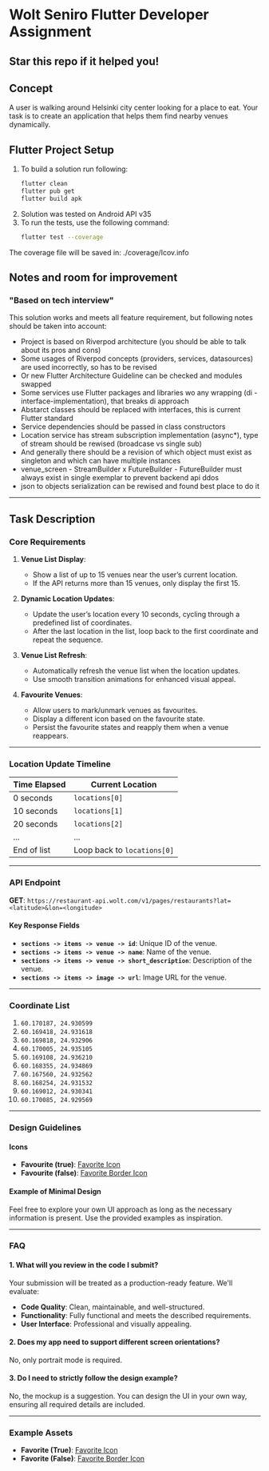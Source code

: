 # Wolt Seniro Flutter Developer Assignment

## Star this repo if it helped you!

## Concept
A user is walking around Helsinki city center looking for a place to eat. Your task is to create an application that helps them find nearby venues dynamically.

## Flutter Project Setup

1. To build a solution run following:
   ```bash
   flutter clean
   flutter pub get
   flutter build apk
2. Solution was tested on Android API v35
3. To run the tests, use the following command:
   ```bash
   flutter test --coverage
The coverage file will be saved in: ./coverage/Icov.info

## Notes and room for improvement 
### "Based on tech interview"
This solution works and meets all feature requirement, but following notes should be taken into account:
   - Project is based on Riverpod architecture (you should be able to talk about its pros and cons)
   - Some usages of Riverpod concepts (providers, services, datasources) are used incorrectly, so has to be revised
   - Or new Flutter Architecture Guideline can be checked and modules swapped
   - Some services use Flutter packages and libraries wo any wrapping (di - interface-implementation), that breaks di approach
   - Abstarct classes should be replaced with interfaces, this is current Flutter standard
   - Service dependencies should be passed in class constructors
   - Location service has stream subscription implementation (async*), type of stream should be rewised (broadcase vs single sub)
   - And generally there should be a revision of which object must exist as singleton and which can have multiple instances
   - venue_screen - StreamBuilder x FutureBuilder - FutureBuilder must always exist in single exemplar to prevent backend api ddos
   - json to objects serialization can be rewised and found best place to do it

---

## Task Description

### Core Requirements
1. **Venue List Display**:
   - Show a list of up to 15 venues near the user’s current location.
   - If the API returns more than 15 venues, only display the first 15.

2. **Dynamic Location Updates**:
   - Update the user’s location every 10 seconds, cycling through a predefined list of coordinates.
   - After the last location in the list, loop back to the first coordinate and repeat the sequence.

3. **Venue List Refresh**:
   - Automatically refresh the venue list when the location updates.
   - Use smooth transition animations for enhanced visual appeal.

4. **Favourite Venues**:
   - Allow users to mark/unmark venues as favourites.
   - Display a different icon based on the favourite state.
   - Persist the favourite states and reapply them when a venue reappears.

---

### Location Update Timeline

| Time Elapsed | Current Location       |
|--------------|-------------------------|
| 0 seconds    | `locations[0]`          |
| 10 seconds   | `locations[1]`          |
| 20 seconds   | `locations[2]`          |
| ...          | ...                     |
| End of list  | Loop back to `locations[0]` |

---

### API Endpoint

**GET**: `https://restaurant-api.wolt.com/v1/pages/restaurants?lat=<latitude>&lon=<longitude>`

#### Key Response Fields
- **`sections -> items -> venue -> id`**: Unique ID of the venue.
- **`sections -> items -> venue -> name`**: Name of the venue.
- **`sections -> items -> venue -> short_description`**: Description of the venue.
- **`sections -> items -> image -> url`**: Image URL for the venue.

---

### Coordinate List
1. `60.170187, 24.930599`
2. `60.169418, 24.931618`
3. `60.169818, 24.932906`
4. `60.170005, 24.935105`
5. `60.169108, 24.936210`
6. `60.168355, 24.934869`
7. `60.167560, 24.932562`
8. `60.168254, 24.931532`
9. `60.169012, 24.930341`
10. `60.170085, 24.929569`

---

### Design Guidelines

#### Icons
- **Favourite (true)**: [Favorite Icon](https://material.io/tools/icons/?icon=favorite&style=baseline)
- **Favourite (false)**: [Favorite Border Icon](https://material.io/tools/icons/?icon=favorite_border&style=baseline)

#### Example of Minimal Design
Feel free to explore your own UI approach as long as the necessary information is present. Use the provided examples as inspiration.

---

### FAQ

#### 1. What will you review in the code I submit?
Your submission will be treated as a production-ready feature. We'll evaluate:
- **Code Quality**: Clean, maintainable, and well-structured.
- **Functionality**: Fully functional and meets the described requirements.
- **User Interface**: Professional and visually appealing.

#### 2. Does my app need to support different screen orientations?
No, only portrait mode is required.

#### 3. Do I need to strictly follow the design example?
No, the mockup is a suggestion. You can design the UI in your own way, ensuring all required details are included.

---

### Example Assets
- **Favorite (True)**: [Favorite Icon](https://material.io/tools/icons/?icon=favorite&style=baseline)
- **Favorite (False)**: [Favorite Border Icon](https://material.io/tools/icons/?icon=favorite_border&style=baseline)
